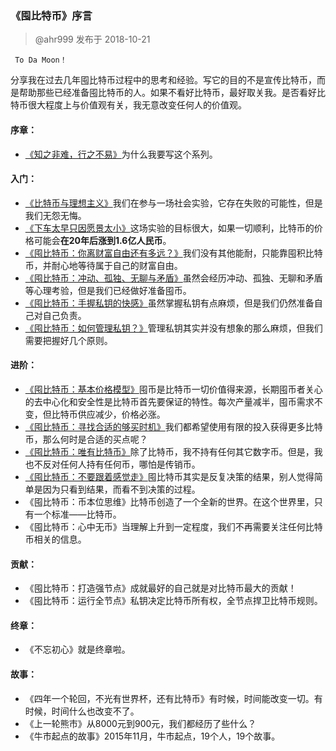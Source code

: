 ### 《​囤比特币》序言 ###
> @ahr999    发布于 2018-10-21

     To Da Moon！

分享我在过去几年囤比特币过程中的思考和经验。写它的目的不是宣传比特币，而是帮助那些已经准备囤比特币的人。如果不看好比特币，最好取关我。是否看好比特币很大程度上与价值观有关，我无意改变任何人的价值观。

#### 序章： ####

- [《知之非难，行之不易》](知之非难，行之不易.md)为什么我要写这个系列。
#### 入门： ####

- [《比特币与理想主义》](比特币与理想主义.md)我们在参与一场社会实验，它存在失败的可能性，但是我们无怨无悔。
- [《下车太早只因愿景太小》](下车太早只因愿景太小.md)这场实验的目标很大，如果一切顺利，比特币的价格可能会**在20年后涨到1.6亿人民币**。
- [《囤比特币：你离财富自由还有多远？》](囤比特币：你离财富自由还有多远？.md)我们没有其他能耐，只能靠囤积比特币，并耐心地等待属于自己的财富自由。
- [《囤比特币：冲动、孤独、无聊与矛盾》](囤比特币：冲动、孤独、无聊与矛盾.md)虽然会经历冲动、孤独、无聊和矛盾等心理考验，但是我们已经做好准备囤币。
- [《囤比特币：手握私钥的快感》](囤比特币：手握私钥的快感.md)虽然掌握私钥有点麻烦，但是我们仍然准备自己对自己负责。
- [《囤比特币：如何管理私钥？》](囤比特币：如何管理私钥？.md)管理私钥其实并没有想象的那么麻烦，但我们需要把握好几个原则。
#### 进阶： ####

- [《囤比特币：基本价格模型》](囤比特币：基本价格模型.md)囤币是比特币一切价值得来源，长期囤币者关心的去中心化和安全性是比特币首先要保证的特性。每次产量减半，囤币需求不变，但比特币供应减少，价格必涨。
- [《囤比特币：寻找合适的够买时机》](囤比特币：寻找合适的够买时机.md)我们都希望使用有限的投入获得更多比特币，那么何时是合适的买点呢？
- [《囤比特币：唯有比特币》](囤比特币：唯有比特币.md)除了比特币，我不持有任何其它数字币。但是，我也不反对任何人持有任何币，哪怕是传销币。
- [《囤比特币：不要跟着感觉走》](囤比特币：不要跟着感觉走.md)囤比特币其实是反复决策的结果，别人觉得简单是因为只看到结果，而看不到决策的过程。
- 《囤比特币：币本位思维》比特币创造了一个全新的世界。在这个世界里，只有一个标准——比特币。
- 《囤比特币：心中无币》当理解上升到一定程度，我们不再需要关注任何比特币相关的信息。
#### 贡献： ####

- 《囤比特币：打造强节点》成就最好的自己就是对比特币最大的贡献！
- 《囤比特币：运行全节点》私钥决定比特币所有权，全节点捍卫比特币规则。
#### 终章： ####
- 《不忘初心》就是终章啦。
#### 故事： ​
- 《四年一个轮回，不光有世界杯，还有比特币》有时候，时间能改变一切。有时候，时间什么也改变不了。
- 《上一轮熊市》从8000元到900元，我们都经历了些什么？
- 《牛市起点的故事》2015年11月，牛市起点，19个人，19个故事。










